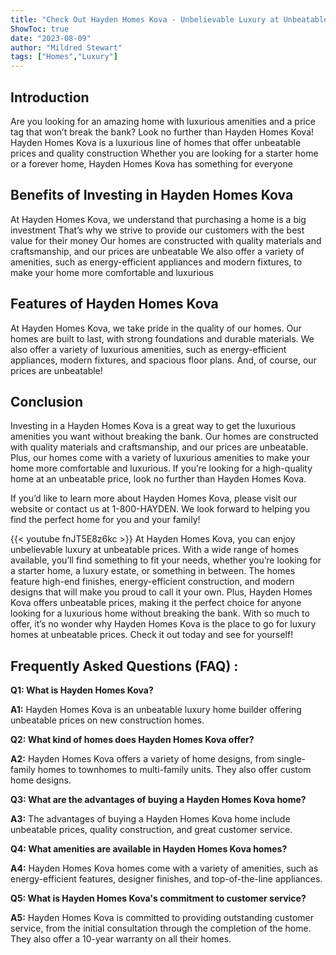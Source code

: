 ```yaml
---
title: "Check Out Hayden Homes Kova - Unbelievable Luxury at Unbeatable Prices!"
ShowToc: true 
date: "2023-08-09"
author: "Mildred Stewart" 
tags: ["Homes","Luxury"]
---
```

## Introduction
Are you looking for an amazing home with luxurious amenities and a price tag that won’t break the bank? Look no further than Hayden Homes Kova! Hayden Homes Kova is a luxurious line of homes that offer unbeatable prices and quality construction Whether you are looking for a starter home or a forever home, Hayden Homes Kova has something for everyone 

## Benefits of Investing in Hayden Homes Kova
At Hayden Homes Kova, we understand that purchasing a home is a big investment That’s why we strive to provide our customers with the best value for their money Our homes are constructed with quality materials and craftsmanship, and our prices are unbeatable We also offer a variety of amenities, such as energy-efficient appliances and modern fixtures, to make your home more comfortable and luxurious 

## Features of Hayden Homes Kova
At Hayden Homes Kova, we take pride in the quality of our homes. Our homes are built to last, with strong foundations and durable materials. We also offer a variety of luxurious amenities, such as energy-efficient appliances, modern fixtures, and spacious floor plans. And, of course, our prices are unbeatable! 

## Conclusion
Investing in a Hayden Homes Kova is a great way to get the luxurious amenities you want without breaking the bank. Our homes are constructed with quality materials and craftsmanship, and our prices are unbeatable. Plus, our homes come with a variety of luxurious amenities to make your home more comfortable and luxurious. If you’re looking for a high-quality home at an unbeatable price, look no further than Hayden Homes Kova. 

If you’d like to learn more about Hayden Homes Kova, please visit our website or contact us at 1-800-HAYDEN. We look forward to helping you find the perfect home for you and your family!

{{< youtube fnJT5E8z6kc >}} 
At Hayden Homes Kova, you can enjoy unbelievable luxury at unbeatable prices. With a wide range of homes available, you’ll find something to fit your needs, whether you’re looking for a starter home, a luxury estate, or something in between. The homes feature high-end finishes, energy-efficient construction, and modern designs that will make you proud to call it your own. Plus, Hayden Homes Kova offers unbeatable prices, making it the perfect choice for anyone looking for a luxurious home without breaking the bank. With so much to offer, it’s no wonder why Hayden Homes Kova is the place to go for luxury homes at unbeatable prices. Check it out today and see for yourself!

## Frequently Asked Questions (FAQ) :
**Q1: What is Hayden Homes Kova?**

**A1:** Hayden Homes Kova is an unbeatable luxury home builder offering unbeatable prices on new construction homes. 

**Q2: What kind of homes does Hayden Homes Kova offer?**

**A2:** Hayden Homes Kova offers a variety of home designs, from single-family homes to townhomes to multi-family units. They also offer custom home designs. 

**Q3: What are the advantages of buying a Hayden Homes Kova home?**

**A3:** The advantages of buying a Hayden Homes Kova home include unbeatable prices, quality construction, and great customer service. 

**Q4: What amenities are available in Hayden Homes Kova homes?**

**A4:** Hayden Homes Kova homes come with a variety of amenities, such as energy-efficient features, designer finishes, and top-of-the-line appliances. 

**Q5: What is Hayden Homes Kova's commitment to customer service?**

**A5:** Hayden Homes Kova is committed to providing outstanding customer service, from the initial consultation through the completion of the home. They also offer a 10-year warranty on all their homes.



